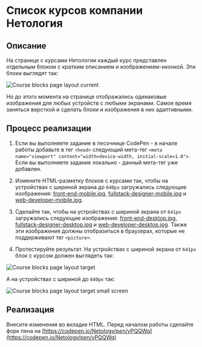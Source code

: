 # Список курсов компании Нетология

## Описание

На странице с курсами Нетологии каждый курс представлен отдельным блоком с кратким описанием и изображением-иконкой. Эти блоки выглядят так:
 
![Course blocks page layout current](../../sources/adaptive-images-courses-current.jpg)

Но до этого момента на странице отображались одинаковые изображения для любых устройств с любыми экранами. Самое время заняться версткой и сделать блоки и изображения в них адаптивными.

## Процесс реализации

1. Если вы выполняете задание в песочнице CodePen - в начале работы добавьте в тег `<head>` следующий мета-тег `<meta name="viewport" content="width=device-width, initial-scale=1.0">`. Если вы выполняете задание локально - данный мета-тег уже добавлен.
   
2. Измените HTML-разметку блоков с курсами так, чтобы на устройствах с шириной экрана до `640px` загружались следующие изображения: [front-end-mobile.jpg](https://netology-code.github.io/mq-homeworks/adaptive-images/course-list/img/front-end-mobile.jpg), [fullstack-designer-mobile.jpg](https://netology-code.github.io/mq-homeworks/adaptive-images/course-list/img/fullstack-designer-mobile.jpg) и [web-developer-mobile.jpg](https://netology-code.github.io/mq-homeworks/adaptive-images/course-list/img/web-developer-mobile.jpg). 

3. Сделайте так, чтобы на устройствах с шириной экрана от `641px` загружались следующие изображения: [front-end-desktop.jpg](https://netology-code.github.io/mq-homeworks/adaptive-images/course-list/img/front-end-desktop.jpg), [fullstack-designer-desktop.jpg](https://netology-code.github.io/mq-homeworks/adaptive-images/course-list/img/fullstack-designer-desktop.jpg) и [web-developer-desktop.jpg](https://netology-code.github.io/mq-homeworks/adaptive-images/course-list/img/web-developer-desktop.jpg). Также эти изображения должны отобразиться в браузерах, которые не поддерживают тег `<picture>`.

4. Протестируйте результат. На устройствах с шириной экрана от `641px` блок с курсом должен выглядеть так: 

![Course blocks page layout target](../../sources/adaptive-images-courses-step0.jpg)

А на устройствах с шириной до `640px` так:

![Course blocks page layout target small screen](../../sources/adaptive-images-courses-step1.jpg)

## Реализация

Внесите изменения во вкладке HTML. Перед началом работы сделайте форк пена на [https://codepen.io/Netology/pen/yPQQWq](https://codepen.io/Netology/pen/yPQQWq)

